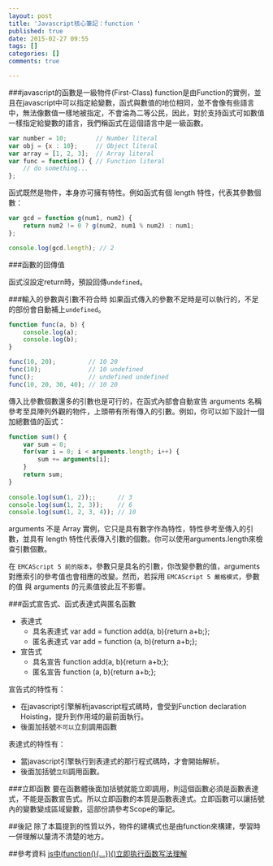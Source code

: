 ```yaml
---
layout: post
title: 'Javascript核心筆記：function '
published: true
date: 2015-02-27 09:55
tags: []
categories: []
comments: true

---
```

###javascript的函數是一級物件(First-Class)
function是由Function的實例，並且在javascript中可以指定給變數，函式與數值的地位相同，並不會像有些語言中，無法像數值一樣地被指定，不會淪為二等公民，因此，對於支持函式可如數值一樣指定給變數的語言，我們稱函式在這個語言中是一級函數。
```js
var number = 10;        // Number literal
var obj = {x : 10};     // Object literal
var array = [1, 2, 3];  // Array literal
var func = function() { // Function literal
    // do something...
};
```
函式既然是物件，本身亦可擁有特性。例如函式有個 length 特性，代表其參數個數：
```js
var gcd = function g(num1, num2) {
    return num2 != 0 ? g(num2, num1 % num2) : num1;
};

console.log(gcd.length); // 2
```

###函數的回傳值

函式沒設定return時，預設回傳`undefined`。


###輸入的參數與引數不符合時
如果函式傳入的參數不足時是可以執行的，不足的部份會自動補上`undefined`。
```js
function func(a, b) {
    console.log(a);
    console.log(b);
}

func(10, 20);         // 10 20
func(10);             // 10 undefined
func();               // undefined undefined
func(10, 20, 30, 40); // 10 20
```
傳入比參數個數還多的引數也是可行的，在函式內部會自動宣告 arguments 名稱參考至具陣列外觀的物件，上頭帶有所有傳入的引數。例如，你可以如下設計一個加總數值的函式：
```js
function sum() {
    var sum = 0;    
    for(var i = 0; i < arguments.length; i++) {
        sum += arguments[i];
    }
    return sum;
}
 
console.log(sum(1, 2));;      // 3
console.log(sum(1, 2, 3));    // 6
console.log(sum(1, 2, 3, 4)); // 10
```
arguments 不是 Array 實例，它只是具有數字作為特性，特性參考至傳入的引數，並具有 length 特性代表傳入引數的個數。你可以使用arguments.length來檢查引數個數。

在 `EMCAScript 5 前的版本`，參數只是具名的引數，你改變參數的值，arguments 對應索引的參考值也會相應的改變。然而，若採用 `EMCAScript 5 嚴格模式`，參數的值 與 arguments 的元素值彼此互不影響。

###函式宣告式、函式表達式與匿名函數

- 表達式
	- 具名表達式 var add = function add(a, b){return a+b;};
	- 匿名表達式 var add = function (a, b){return a+b;};
- 宣告式
	- 具名宣告 function add(a, b){return a+b;};
	- 匿名宣告 function (a, b){return a+b;};
  
宣告式的特性有：
- 在javascript引擎解析javascript程式碼時，會受到Function declaration Hoisting，提升到作用域的最前面執行。
- 後面加括號`不可以`立刻調用函數

表達式的特性有：
- 當javascript引擎執行到表達式的那行程式碼時，才會開始解析。
- 後面加括號`立刻`調用函數。


###立即函數
要在函數體後面加括號就能立即調用，則這個函數必須是函數表達式，不能是函數宣告式。所以立即函數的本質是函數表達式。立即函數可以讓括號內的變數變成區域變數，這部份請參考Scope的筆記。

##後記
除了本篇提到的性質以外，物件的建構式也是由function來構建，學習時一併理解以釐清不清楚的地方。


##參考資料
[js中(function(){…})()立即执行函数写法理解](http://dengo.org/archives/1004)